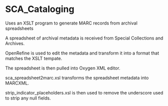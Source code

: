 # SCA_Cataloging
Uses an XSLT program to generate MARC records from archival spreadsheets


A spreadsheet of archival metadata is received from Special Collections and Archives.

OpenRefine is used to edit the metadata and transform it into a format that matches the XSLT tempate.

The spreadsheet is then pulled into Oxygen XML editor. 

sca_spreadsheet2marc.xsl transforms the spreadsheet metadata into MARCXML. 

strip_indicator_placeholders.xsl is then used to remove the underscore used to strip any null fields.
